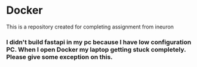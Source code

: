# Docker
This is a repository created for completing assignment from ineuron

### I didn't build fastapi in my pc because I have low configuration PC. When I open Docker my laptop getting stuck completely. Please give some exception on this. 
